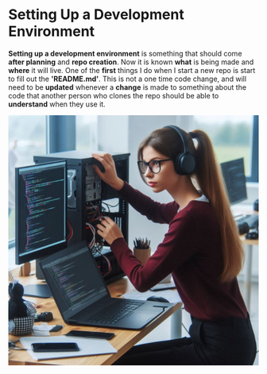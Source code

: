 # Setting Up a Development Environment

**Setting up a development environment** is something that should come **after planning** and **repo creation**. Now it is known **what** is being made and **where** it will live. One of the **first** things I do when I start a new repo is start to fill out the **'README.md'**. This is not a one time code change, and will need to be **updated** whenever a **change** is made to something about the code that another person who clones the repo should be able to **understand** when they use it.

![Setting Up a Development Environment](assets/environment.png "Setting Up a Development Environment")
